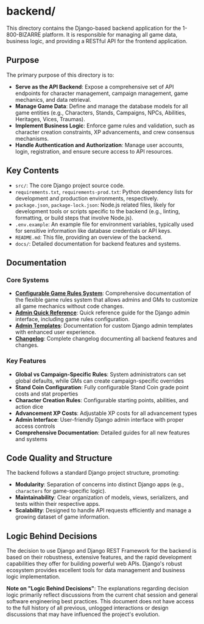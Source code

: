 # backend/

This directory contains the Django-based backend application for the 1-800-BIZARRE platform. It is responsible for managing all game data, business logic, and providing a RESTful API for the frontend application.

## Purpose

The primary purpose of this directory is to:
*   **Serve as the API Backend**: Expose a comprehensive set of API endpoints for character management, campaign management, game mechanics, and data retrieval.
*   **Manage Game Data**: Define and manage the database models for all game entities (e.g., Characters, Stands, Campaigns, NPCs, Abilities, Heritages, Vices, Traumas).
*   **Implement Business Logic**: Enforce game rules and validation, such as character creation constraints, XP advancements, and crew consensus mechanisms.
*   **Handle Authentication and Authorization**: Manage user accounts, login, registration, and ensure secure access to API resources.

## Key Contents

*   `src/`: The core Django project source code.
*   `requirements.txt`, `requirements-prod.txt`: Python dependency lists for development and production environments, respectively.
*   `package.json`, `package-lock.json`: Node.js related files, likely for development tools or scripts specific to the backend (e.g., linting, formatting, or build steps that involve Node.js).
*   `.env.example`: An example file for environment variables, typically used for sensitive information like database credentials or API keys.
*   `README.md`: This file, providing an overview of the backend.
*   `docs/`: Detailed documentation for backend features and systems.

## Documentation

### Core Systems

*   **[Configurable Game Rules System](docs/CONFIGURABLE_GAME_RULES.md)**: Comprehensive documentation of the flexible game rules system that allows admins and GMs to customize all game mechanics without code changes.
*   **[Admin Quick Reference](docs/ADMIN_QUICK_REFERENCE.md)**: Quick reference guide for the Django admin interface, including game rules configuration.
*   **[Admin Templates](docs/ADMIN_TEMPLATES.md)**: Documentation for custom Django admin templates with enhanced user experience.
*   **[Changelog](docs/CHANGELOG.md)**: Complete changelog documenting all backend features and changes.

### Key Features

*   **Global vs Campaign-Specific Rules**: System administrators can set global defaults, while GMs can create campaign-specific overrides
*   **Stand Coin Configuration**: Fully configurable Stand Coin grade point costs and stat properties
*   **Character Creation Rules**: Configurable starting points, abilities, and action dice
*   **Advancement XP Costs**: Adjustable XP costs for all advancement types
*   **Admin Interface**: User-friendly Django admin interface with proper access controls
*   **Comprehensive Documentation**: Detailed guides for all new features and systems

## Code Quality and Structure

The backend follows a standard Django project structure, promoting:
*   **Modularity**: Separation of concerns into distinct Django apps (e.g., `characters` for game-specific logic).
*   **Maintainability**: Clear organization of models, views, serializers, and tests within their respective apps.
*   **Scalability**: Designed to handle API requests efficiently and manage a growing dataset of game information.

## Logic Behind Decisions

The decision to use Django and Django REST Framework for the backend is based on their robustness, extensive features, and the rapid development capabilities they offer for building powerful web APIs. Django's robust ecosystem provides excellent tools for data management and business logic implementation.

**Note on "Logic Behind Decisions"**: The explanations regarding decision logic primarily reflect discussions from the current chat session and general software engineering best practices. This document does not have access to the full history of all previous, unlogged interactions or design discussions that may have influenced the project's evolution.

